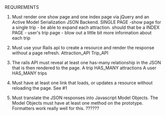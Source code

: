 REQUIREMENTS

1. Must render one show page and one index page via jQuery and an Active Model Serialization JSON Backend.
  SINGLE PAGE -show page for a single trip - be able to expand each attraction. should that be a 
  INDEX PAGE - user's trip page - blow out a little bit more information about each trip

2. Must use your Rails api to create a resource and render the response without a page refresh.
  Attraction_API
  Trip_API

3. The rails API must reveal at least one has-many relationship in the JSON that is then rendered to the page.
  A trip HAS_MANY attractions
  A user HAS_MANY trips

4. Must have at least one link that loads, or updates a resource without reloading the page.
  See #1

5. Must translate the JSON responses into Javascript Model Objects. The Model Objects must have at least one method on the prototype. Formatters work really well for this.
  ??????